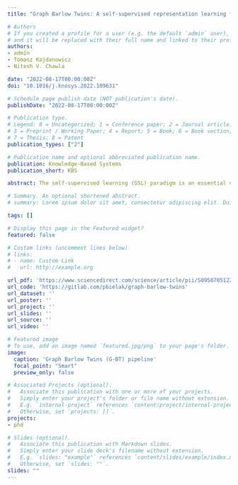 ```yaml
---
title: "Graph Barlow Twins: A self-supervised representation learning framework for graphs"

# Authors
# If you created a profile for a user (e.g. the default `admin` user), write the username (folder name) here 
# and it will be replaced with their full name and linked to their profile.
authors:
- admin
- Tomasz Kajdanowicz
- Nitesh V. Chawla

date: "2022-08-17T00:00:00Z"
doi: "10.1016/j.knosys.2022.109631"

# Schedule page publish date (NOT publication's date).
publishDate: "2022-08-17T00:00:00Z"

# Publication type.
# Legend: 0 = Uncategorized; 1 = Conference paper; 2 = Journal article;
# 3 = Preprint / Working Paper; 4 = Report; 5 = Book; 6 = Book section;
# 7 = Thesis; 8 = Patent
publication_types: ["2"]

# Publication name and optional abbreviated publication name.
publication: Knowledge-Based Systems
publication_short: KBS

abstract: The self-supervised learning (SSL) paradigm is an essential exploration area, which tries to eliminate the need for expensive data labeling. Despite the great success of SSL methods in computer vision and natural language processing, most of them employ contrastive learning objectives that require negative samples, which are hard to define. This becomes even more challenging in the case of graphs and is a bottleneck for achieving robust representations. To overcome such limitations, we propose a framework for self-supervised graph representation learning – Graph Barlow Twins, which utilizes a cross-correlation-based loss function instead of negative samples. Moreover, it does not rely on non-symmetric neural network architectures – in contrast to state-of-the-art self-supervised graph representation learning method BGRL. We show that our method achieves as competitive results as the best self-supervised methods and fully supervised ones while requiring fewer hyperparameters and substantially shorter computation time (ca. 30 times faster than BGRL).

# Summary. An optional shortened abstract.
# summary: Lorem ipsum dolor sit amet, consectetur adipiscing elit. Duis posuere tellus ac convallis placerat. Proin tincidunt magna sed ex sollicitudin condimentum.

tags: []

# Display this page in the Featured widget?
featured: false

# Custom links (uncomment lines below)
# links:
# - name: Custom Link
#   url: http://example.org

url_pdf: 'https://www.sciencedirect.com/science/article/pii/S095070512200822X'
url_code: 'https://gitlab.com/pbielak/graph-barlow-twins'
url_dataset: ''
url_poster: ''
url_project: ''
url_slides: ''
url_source: ''
url_video: ''

# Featured image
# To use, add an image named `featured.jpg/png` to your page's folder. 
image:
  caption: 'Graph Barlow Twins (G-BT) pipeline'
  focal_point: "Smart"
  preview_only: false

# Associated Projects (optional).
#   Associate this publication with one or more of your projects.
#   Simply enter your project's folder or file name without extension.
#   E.g. `internal-project` references `content/project/internal-project/index.md`.
#   Otherwise, set `projects: []`.
projects:
- phd

# Slides (optional).
#   Associate this publication with Markdown slides.
#   Simply enter your slide deck's filename without extension.
#   E.g. `slides: "example"` references `content/slides/example/index.md`.
#   Otherwise, set `slides: ""`.
slides: ""
---
```


<!--{{% callout note %}}
Click the *Cite* button above to demo the feature to enable visitors to import publication metadata into their reference management software.
{{% /callout %}}

{{% callout note %}}
Create your slides in Markdown - click the *Slides* button to check out the example.
{{% /callout %}}

Supplementary notes can be added here, including [code, math, and images](https://wowchemy.com/docs/writing-markdown-latex/).-->
